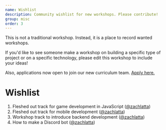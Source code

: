 ```yaml
---
name: Wishlist
description: Community wishlist for new workshops. Please contribute!
group: misc
order: 3
---
```


This is not a traditional workshop. Instead, it is a place to record wanted workshops.

If you'd like to see someone make a workshop on building a specific type of project or on a specific technology, please edit this workshop to include your ideas!

Also, applications now open to join our new curriculum team. [Apply here.](https://goo.gl/forms/uJVeDz4KGaRSZgVo1)

# Wishlist

1. Fleshed out track for game development in JavaScript ([@zachlatta](https://github.com/zachlatta))
2. Fleshed out track for mobile development ([@zachlatta](https://github.com/zachlatta))
3. Workshop track to introduce backend development ([@zachlatta](https://github.com/zachlatta))
4. How to make a Discord bot ([@zachlatta](https://github.com/zachlatta))
